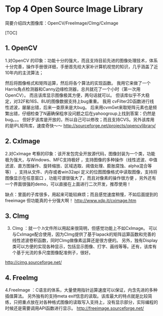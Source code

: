 # Top 4 Open Source Image Library
简要介绍四大图像库：OpenCV/FreeImage/CImg/CxImage

[TOC]

## 1. OpenCV
1.对OpenCV 的印象：功能十分的强大，而且支持目前先进的图像处理技术，体系十分完善，操作手册很详细，手册首先给大家补计算机视觉的知识，几乎涵盖了近10年内的主流算法；

然后将图像格式和矩阵运算，然后将各个算法的实现函数。
我用它来做了一个Harris角点检测器和Canny边缘检测器，总共就花了一个小时（第一次用OpenCV）。
而且该库显示图像极其方便，两句话就可以。
但该库似乎不大稳定，对32F和16S、8U的图像数据支持上bug重重。
我用 cvFilter2D函数进行线性滤波，屡屡出错，后来一查原来是大bug。
后来用cvmGet来取矩阵元素也是频繁出错，仔细检查了N遍确保程序没问题之后在yahoogroup上找到答案：仍然是bug。。。
但好歹该库是开放的，所以自己可以修改；而且支持CVS。另外该库用的是IPL矩阵库，速度奇快～～
<http://sourceforge.net/projects/opencvlibrary/>

## 2. CxImage
2.对CxImage 考察的印象：该开发包完全开放源代码，图像封装为一个类，功能极为强大，与Windows、MFC支持极好
，支持图像的多种操作（线性滤波、中值滤波、直方图操作、旋转缩放、区域选取、阈值处理、膨胀腐蚀、alpha混合等等）
，支持从文件、内存或者win32api 定义的位图图像格式中读取图像，支持将图像显示在任意窗口
，功能可谓很强大了，而且对像素的操作很方便
，另外还有一个界面很强的demo，可以直接在上面进行二次开发，推荐使用！

缺点：里面的子库很多，用起来可能较麻烦；而且感觉速度稍慢，不如后面提到的freeimage
但功能真的十分强大啊！
<http://www.xdp.it/cximage.htm>


## 3. CImg
3. CImg ：就一个.h文件所以用起来很简明，但感觉功能上不如CxImage。
  可以与CxImage配合使用，因为CImg提供了基于lapack的矩阵运算函数和完善的线性滤波卷积函数，同时CImg做像素运算还是很方便的。
  另外，独有Display类可以方便的实现各种显示，包括显示图像、打字、画线等等。还有，该库有个基于光流的多尺度图像配准例子，很好。

<http://cimg.sourceforge.net/>

## 4. FreeImg
4.FreeImage ：C语言的体系，大量使用指针运算速度可以保证，内含先进的多种插值算法。
另外独有的支持meta exif信息的读取。该库最大的特点就是比较简练，只把重点放在对各种格式图像的读取写入支持上，没有显示部分，实际编程的时候还是需要调用API函数进行显示。
<http://freeimage.sourceforge.net/>